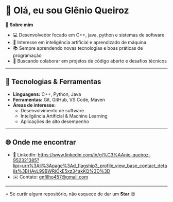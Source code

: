 # 👋 Olá, eu sou Glênio Queiroz

🎯 **Sobre mim**  
- 💻 Desenvolvedor focado em C++, java, python e sistemas de software  
- 🤖 Interesse em inteligência artificial e aprendizado de máquina  
- 📚 Sempre aprendendo novas tecnologias e boas práticas de programação  
- 🚀 Buscando colaborar em projetos de código aberto e desafios técnicos  

---

## 🔧 Tecnologias & Ferramentas
- **Linguagens:** C++, Python, Java
- **Ferramentas:** Git, GitHub, VS Code, Maven 
- **Áreas de interesse:**  
  - Desenvolvimento de software  
  - Inteligência Artificial & Machine Learning  
  - Aplicações de alto desempenho  

---

## 🌐 Onde me encontrar
- 💼 LinkedIn: https://www.linkedin.com/in/gl%C3%AAnio-queiroz-952321385?lipi=urn%3Ali%3Apage%3Ad_flagship3_profile_view_base_contact_details%3BHAvL99BWRjOkE5xz34akKQ%3D%3D  
- ✉️ Contato: gnfilho457@gmail.com  

---

⭐ Se curtir algum repositório, não esquece de dar um **Star** 😉
